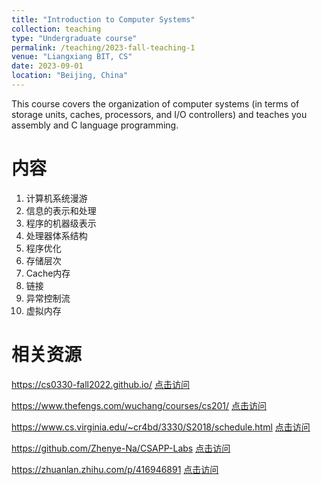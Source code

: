 ```yaml
---
title: "Introduction to Computer Systems"
collection: teaching
type: "Undergraduate course"
permalink: /teaching/2023-fall-teaching-1
venue: "Liangxiang BIT, CS"
date: 2023-09-01
location: "Beijing, China"
---
```


This course covers the organization of computer systems (in terms of storage units, caches, processors, and I/O controllers) and teaches you assembly and C language programming.

内容
======
1. 计算机系统漫游
2. 信息的表示和处理
3. 程序的机器级表示
4. 处理器体系结构
5. 程序优化
6. 存储层次
7. Cache内存
8. 链接
9. 异常控制流
10. 虚拟内存

相关资源
======
https://cs0330-fall2022.github.io/ [点击访问](https://cs0330-fall2022.github.io/)

https://www.thefengs.com/wuchang/courses/cs201/ [点击访问](https://www.thefengs.com/wuchang/courses/cs201/)

https://www.cs.virginia.edu/~cr4bd/3330/S2018/schedule.html [点击访问](https://www.cs.virginia.edu/~cr4bd/3330/S2018/schedule.html)

https://github.com/Zhenye-Na/CSAPP-Labs [点击访问](https://github.com/Zhenye-Na/CSAPP-Labs)

https://zhuanlan.zhihu.com/p/416946891 [点击访问](https://zhuanlan.zhihu.com/p/416946891)
